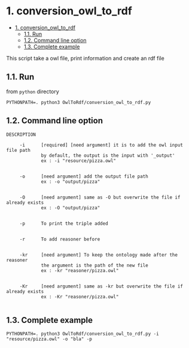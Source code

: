 # 1. conversion_owl_to_rdf

- [1. conversion_owl_to_rdf](#1-conversion_owl_to_rdf)
  - [1.1. Run](#11-run)
  - [1.2. Command line option](#12-command-line-option)
  - [1.3. Complete example](#13-complete-example)


This script take a owl file, print information and create an rdf file

## 1.1. Run
from `python` directory
```
PYTHONPATH=. python3 OwlToRdf/conversion_owl_to_rdf.py
```

## 1.2. Command line option
```     
DESCRIPTION

     -i      [required] [need argument] it is to add the owl input file path
             by default, the output is the input with '_output'
             ex : -i "resource/pizza.owl"  
             
         
     -o      [need argument] add the output file path
             ex : -o "output/pizza"  
             

     -O      [need argument] same as -O but overwrite the file if already exists
             ex : -O "output/pizza"      
             

     -p      To print the triple added
     

     -r      To add reasoner before
     

     -kr     [need argument] To keep the ontology made after the reasoner
             the argument is the path of the new file
             ex : -kr "reasoner/pizza.owl" 
             
             
     -Kr     [need argument] same as -kr but overwrite the file if already exists
             ex : -Kr "reasoner/pizza.owl"               
               
```

## 1.3. Complete example

```
PYTHONPATH=. python3 OwlToRdf/conversion_owl_to_rdf.py -i "resource/pizza.owl" -o "bla" -p
```
